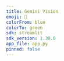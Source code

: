 ```yaml
---
title: Gemini Vision
emoji: 🔮
colorFrom: blue
colorTo: green
sdk: streamlit
sdk_version: 1.38.0
app_file: app.py
pinned: false
---
```

